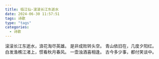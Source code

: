 ```yaml
---
title: 临江仙·滚滚长江东逝水
date: 2024-06-30 11:57:51
tags: 诗歌
type: "tags"
categories:
  - 诗歌
---
```

滚滚长江东逝水，浪花淘尽英雄。
是非成败转头空。
青山依旧在，几度夕阳红。
白发渔樵江渚上，惯看秋月春风。
一壶浊酒喜相逢。
古今多少事，都付笑谈中。
